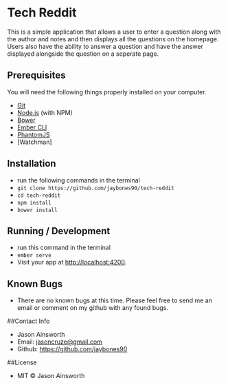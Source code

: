 # Tech Reddit

This is a simple application that allows a user to enter a question along with the author and notes and then displays all the questions on the homepage. Users also have the ability to answer a question and have the answer displayed alongside the question on a seperate page.

## Prerequisites

You will need the following things properly installed on your computer.

* [Git](https://git-scm.com/)
* [Node.js](https://nodejs.org/) (with NPM)
* [Bower](https://bower.io/)
* [Ember CLI](https://ember-cli.com/)
* [PhantomJS](http://phantomjs.org/)
* [Watchman]

## Installation
* run the following commands in the terminal
* `git clone https://github.com/jaybones90/tech-reddit`
* `cd tech-reddit`
* `npm install`
* `bower install`


## Running / Development
* run this command in the terminal
* `ember serve`
* Visit your app at [http://localhost:4200](http://localhost:4200).

## Known Bugs
* There are no known bugs at this time. Please feel free to send me an email or comment on my github with any found bugs.

##Contact Info
* Jason Ainsworth
* Email: jasoncruze@gmail.com
* Github: https://github.com/jaybones90

##License
* MIT © Jason Ainsworth
